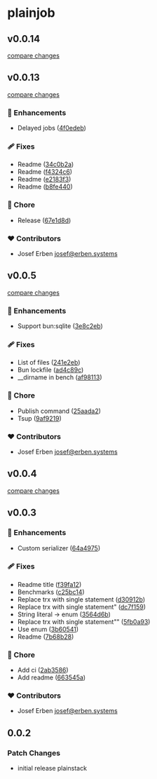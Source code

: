 # plainjob

## v0.0.14

[compare changes](https://github.com/justplainstuff/plainjobs/compare/v0.0.13...v0.0.14)

## v0.0.13

[compare changes](https://github.com/justplainstuff/plainjobs/compare/v0.0.5...v0.0.13)

### 🚀 Enhancements

- Delayed jobs ([4f0edeb](https://github.com/justplainstuff/plainjobs/commit/4f0edeb))

### 🩹 Fixes

- Readme ([34c0b2a](https://github.com/justplainstuff/plainjobs/commit/34c0b2a))
- Readme ([f4324c6](https://github.com/justplainstuff/plainjobs/commit/f4324c6))
- Readme ([e2183f3](https://github.com/justplainstuff/plainjobs/commit/e2183f3))
- Readme ([b8fe440](https://github.com/justplainstuff/plainjobs/commit/b8fe440))

### 🏡 Chore

- Release ([67e1d8d](https://github.com/justplainstuff/plainjobs/commit/67e1d8d))

### ❤️ Contributors

- Josef Erben <josef@erben.systems>

## v0.0.5

[compare changes](https://github.com/justplainstuff/plainjobs/compare/v0.0.4...v0.0.5)

### 🚀 Enhancements

- Support bun:sqlite ([3e8c2eb](https://github.com/justplainstuff/plainjobs/commit/3e8c2eb))

### 🩹 Fixes

- List of files ([241e2eb](https://github.com/justplainstuff/plainjobs/commit/241e2eb))
- Bun lockfile ([ad4c89c](https://github.com/justplainstuff/plainjobs/commit/ad4c89c))
- __dirname in bench ([af98113](https://github.com/justplainstuff/plainjobs/commit/af98113))

### 🏡 Chore

- Publish command ([25aada2](https://github.com/justplainstuff/plainjobs/commit/25aada2))
- Tsup ([9af9219](https://github.com/justplainstuff/plainjobs/commit/9af9219))

### ❤️ Contributors

- Josef Erben <josef@erben.systems>

## v0.0.4

[compare changes](https://github.com/justplainstuff/plainjob/compare/v0.0.3...v0.0.4)

## v0.0.3

### 🚀 Enhancements

- Custom serializer ([64a4975](https://github.com/justplainstuff/plainjob/commit/64a4975))

### 🩹 Fixes

- Readme title ([f39fa12](https://github.com/justplainstuff/plainjob/commit/f39fa12))
- Benchmarks ([c25bc14](https://github.com/justplainstuff/plainjob/commit/c25bc14))
- Replace trx with single statement ([d30912b](https://github.com/justplainstuff/plainjob/commit/d30912b))
- Replace trx with single statement" ([dc7f159](https://github.com/justplainstuff/plainjob/commit/dc7f159))
- String literal -> enum ([3564d6b](https://github.com/justplainstuff/plainjob/commit/3564d6b))
- Replace trx with single statement"" ([5fb0a93](https://github.com/justplainstuff/plainjob/commit/5fb0a93))
- Use enum ([3b60541](https://github.com/justplainstuff/plainjob/commit/3b60541))
- Readme ([7b68b28](https://github.com/justplainstuff/plainjob/commit/7b68b28))

### 🏡 Chore

- Add ci ([2ab3586](https://github.com/justplainstuff/plainjob/commit/2ab3586))
- Add readme ([663545a](https://github.com/justplainstuff/plainjob/commit/663545a))

### ❤️ Contributors

- Josef Erben <josef@erben.systems>

## 0.0.2

### Patch Changes

- initial release plainstack
